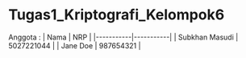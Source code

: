 # Tugas1_Kriptografi_Kelompok6
Anggota :
| Nama      | NRP        |
|-----------|-----------|
| Subkhan Masudi  | 5027221044 |
| Jane Doe  | 987654321 |
